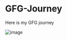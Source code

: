 # GFG-Journey
Here is my GFG journey

![image](https://user-images.githubusercontent.com/92217305/220986022-efa83bd2-92ca-4b33-82d2-ee4b562c6fad.png)

